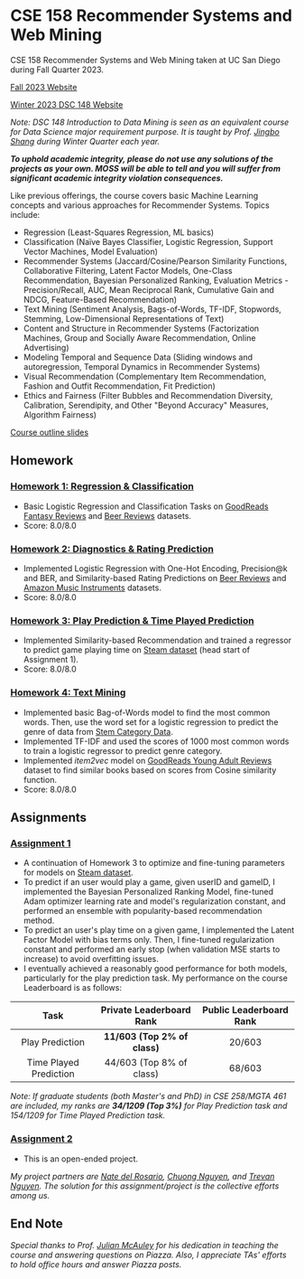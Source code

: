# CSE 158 Recommender Systems and Web Mining

CSE 158 Recommender Systems and Web Mining taken at UC San Diego during Fall Quarter 2023.

[Fall 2023 Website](https://cseweb.ucsd.edu/classes/fa23/cse258-a/)

[Winter 2023 DSC 148 Website](https://shangjingbo1226.github.io/teaching/2023-winter-DSC148-DM)

*Note: DSC 148 Introduction to Data Mining is seen as an equivalent course for Data Science major requirement purpose. It is taught by Prof. [Jingbo Shang](https://shangjingbo1226.github.io/) during Winter Quarter each year.*

***To uphold academic integrity, please do not use any solutions of the projects as your own. MOSS will be able to tell and you will suffer from significant academic integrity violation consequences.***

Like previous offerings, the course covers basic Machine Learning concepts and various approaches for Recommender Systems. Topics include:
* Regression (Least-Squares Regression, ML basics)
* Classification (Naïve Bayes Classifier, Logistic Regression, Support Vector Machines, Model Evaluation)
*  Recommender Systems (Jaccard/Cosine/Pearson Similarity Functions, Collaborative Filtering, Latent Factor Models, One-Class Recommendation, Bayesian Personalized Ranking, Evaluation Metrics - Precision/Recall, AUC, Mean Reciprocal Rank, Cumulative Gain and NDCG, Feature-Based Recommendation)
* Text Mining (Sentiment Analysis, Bags-of-Words, TF-IDF, Stopwords, Stemming, Low-Dimensional Representations of Text)
* Content and Structure in Recommender Systems (Factorization Machines, Group and Socially Aware Recommendation, Online Advertising)
* Modeling Temporal and Sequence Data (Sliding windows and autoregression, Temporal Dynamics in Recommender Systems)
* Visual Recommendation (Complementary Item Recommendation, Fashion and Outfit Recommendation, Fit Prediction)
* Ethics and Fairness (Filter Bubbles and Recommendation Diversity, Calibration, Serendipity, and Other "Beyond Accuracy" Measures, Algorithm Fairness)

[Course outline slides](https://cseweb.ucsd.edu/classes/fa23/cse258-a/slides/intro_outline.pdf)

## Homework

### [Homework 1: Regression & Classification](https://cseweb.ucsd.edu/classes/fa23/cse258-a/files/homework1.pdf)
- Basic Logistic Regression and Classification Tasks on [GoodReads Fantasy Reviews](https://cseweb.ucsd.edu/classes/fa23/cse258-a/data/fantasy_10000.json.gz) and [Beer Reviews](https://cseweb.ucsd.edu/classes/fa23/cse258-a/data/beer_50000.json) datasets.
- Score: 8.0/8.0

### [Homework 2: Diagnostics & Rating Prediction](https://cseweb.ucsd.edu/classes/fa23/cse258-a/files/homework2.pdf)
- Implemented Logistic Regression with One-Hot Encoding, Precision@k and BER, and Similarity-based Rating Predictions on [Beer Reviews](https://cseweb.ucsd.edu/classes/fa23/cse258-a/data/beer_50000.json) and [Amazon Music Instruments](https://cseweb.ucsd.edu/classes/fa23/cse258-a/data/amazon_reviews_us_Musical_Instruments_v1_00.tsv.gz) datasets.
- Score: 8.0/8.0

### [Homework 3: Play Prediction & Time Played Prediction](https://cseweb.ucsd.edu/classes/fa23/cse258-a/files/homework3.pdf)
- Implemented Similarity-based Recommendation and trained a regressor to predict game playing time on [Steam dataset](https://cseweb.ucsd.edu/classes/fa23/cse258-a/files/assignment1.tar.gz) (head start of Assignment 1).
- Score: 8.0/8.0

### [Homework 4: Text Mining](https://cseweb.ucsd.edu/classes/fa23/cse258-a/files/homework4.pdf)
- Implemented basic Bag-of-Words model to find the most common words. Then, use the word set for a logistic regression to predict the genre of data from [Stem Category Data](https://cseweb.ucsd.edu/classes/fa23/cse258-a/data/steam_category.json.gz).
- Implemented TF-IDF and used the scores of 1000 most common words to train a logistic regressor to predict genre category.
- Implemented *item2vec* model on [GoodReads Young Adult Reviews](https://cseweb.ucsd.edu/classes/fa23/cse258-a/data/young_adult_20000.json.gz) dataset to find similar books based on scores from Cosine similarity function.
- Score: 8.0/8.0


## Assignments

### [Assignment 1](https://cseweb.ucsd.edu/classes/fa23/cse258-a/files/assignment1.pdf)
- A continuation of Homework 3 to optimize and fine-tuning parameters for models on [Steam dataset](https://cseweb.ucsd.edu/classes/fa23/cse258-a/files/assignment1.tar.gz). 
- To predict if an user would play a game, given userID and gameID, I implemented the Bayesian Personalized Ranking Model, fine-tuned Adam optimizer learning rate and model's regularization constant, and performed an ensemble with popularity-based recommendation method.
- To predict an user's play time on a given game, I implemented the Latent Factor Model with bias terms only. Then, I fine-tuned regularization constant and performed an early stop (when validation MSE starts to increase) to avoid overfitting issues.
- I eventually achieved a reasonably good performance for both models, particularly for the play prediction task. My performance on the course Leaderboard is as follows: 

|          Task          |  Private Leaderboard Rank     |   Public Leaderboard Rank    | 
| :--------------------: |  :----------------------:     |  :----------------------:    |
|    Play Prediction     | **11/603 (Top 2% of class)**  |            20/603            |
| Time Played Prediction | 44/603 (Top 8% of class)      |            68/603            | 

*Note: If graduate students (both Master's and PhD) in CSE 258/MGTA 461 are included, my ranks are **34/1209 (Top 3%)** for Play Prediction task and 154/1209 for Time Played Prediction task.*

### [Assignment 2](https://cseweb.ucsd.edu/classes/fa23/cse258-a/files/assignment2.pdf)
- This is an open-ended project.

*My project partners are [Nate del Rosario](https://github.com/natdosan), [Chuong Nguyen](https://github.com/chuongnguyen26), and [Trevan Nguyen](https://github.com/SudoSure). The solution for this assignment/project is the collective efforts among us.*

## End Note
*Special thanks to Prof. [Julian McAuley](https://cseweb.ucsd.edu/~jmcauley/) for his dedication in teaching the course and answering questions on Piazza. Also, I appreciate TAs' efforts to hold office hours and answer Piazza posts.*